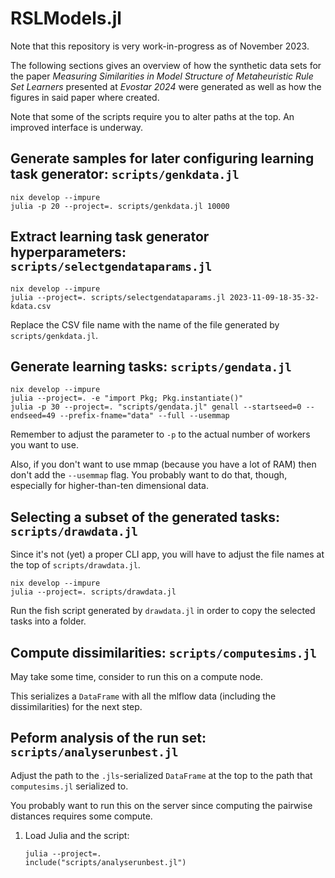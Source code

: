 # RSLModels.jl


Note that this repository is very work-in-progress as of November 2023.


The following sections gives an overview of how the synthetic data sets for the
paper *Measuring Similarities in Model Structure of Metaheuristic Rule Set
Learners* presented at *Evostar 2024* were generated as well as how the figures
in said paper where created.


Note that some of the scripts require you to alter paths at the top. An improved
interface is underway.


## Generate samples for later configuring learning task generator: `scripts/genkdata.jl`


```
nix develop --impure
julia -p 20 --project=. scripts/genkdata.jl 10000
```


## Extract learning task generator hyperparameters: `scripts/selectgendataparams.jl`


```
nix develop --impure
julia --project=. scripts/selectgendataparams.jl 2023-11-09-18-35-32-kdata.csv
```


Replace the CSV file name with the name of the file generated by `scripts/genkdata.jl`.


## Generate learning tasks: `scripts/gendata.jl`

```
nix develop --impure
julia --project=. -e "import Pkg; Pkg.instantiate()"
julia -p 30 --project=. "scripts/gendata.jl" genall --startseed=0 --endseed=49 --prefix-fname="data" --full --usemmap
```

Remember to adjust the parameter to `-p` to the actual number of workers you want to use.


Also, if you don't want to use mmap (because you have a lot of RAM) then don't
add the `--usemmap` flag. You probably want to do that, though, especially for
higher-than-ten dimensional data.


## Selecting a subset of the generated tasks: `scripts/drawdata.jl`


Since it's not (yet) a proper CLI app, you will have to adjust the file names at
the top of `scripts/drawdata.jl`.


```
nix develop --impure
julia --project=. scripts/drawdata.jl
```


Run the fish script generated by `drawdata.jl` in order to copy the selected
tasks into a folder.


## Compute dissimilarities: `scripts/computesims.jl`


May take some time, consider to run this on a compute node.


This serializes a `DataFrame` with all the mlflow data (including the
dissimilarities) for the next step.


## Peform analysis of the run set: `scripts/analyserunbest.jl`


Adjust the path to the `.jls`-serialized `DataFrame` at the top to the path that
`computesims.jl` serialized to.


You probably want to run this on the server since computing the pairwise
distances requires some compute.


1. Load Julia and the script:
   ```
   julia --project=.
   include("scripts/analyserunbest.jl")
   ```
